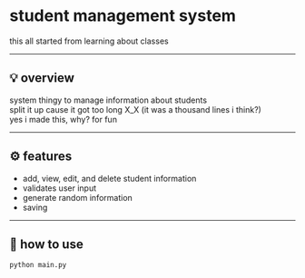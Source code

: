 # student management system

this all started from learning about classes

---

## 💡 overview

system thingy to manage information about students  
split it up cause it got too long X_X (it was a thousand lines i think?)  
yes i made this, why? for fun

---

## ⚙️ features

- add, view, edit, and delete student information
- validates user input
- generate random information
- saving

---

## 🚀 how to use

```bash
python main.py
```
